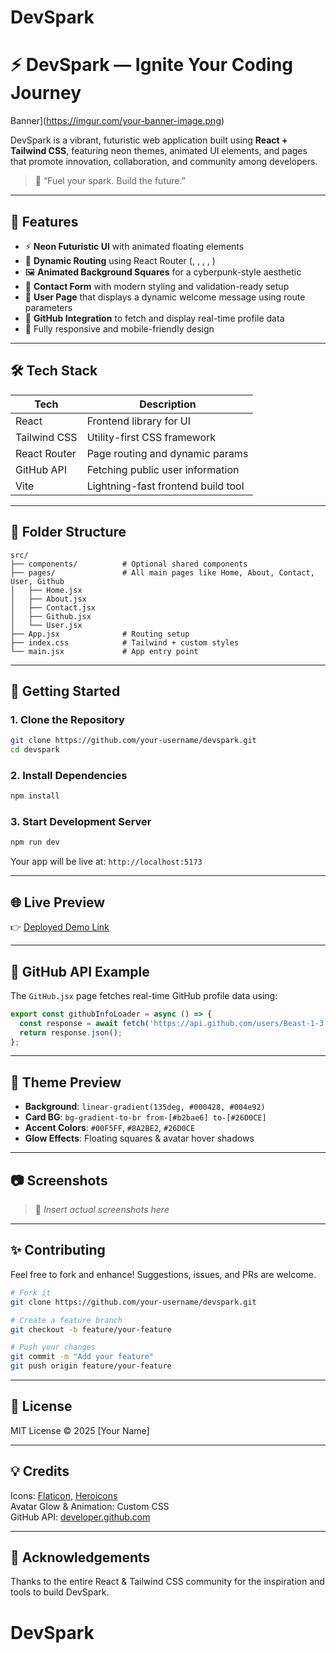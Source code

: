 # DevSpark

# ⚡ DevSpark — Ignite Your Coding Journey

Banner](https://imgur.com/your-banner-image.png)

DevSpark is a vibrant, futuristic web application built using **React + Tailwind CSS**, featuring neon themes, animated UI elements, and pages that promote innovation, collaboration, and community among developers.

> 🚀 “Fuel your spark. Build the future.”

---

## 🔮 Features

- ⚡ **Neon Futuristic UI** with animated floating elements  
- 🧠 **Dynamic Routing** using React Router (, , , , )  
- 🖼️ **Animated Background Squares** for a cyberpunk-style aesthetic  
- 💬 **Contact Form** with modern styling and validation-ready setup  
- 👤 **User Page** that displays a dynamic welcome message using route parameters  
- 🔗 **GitHub Integration** to fetch and display real-time profile data  
- 🎨 Fully responsive and mobile-friendly design  

---

## 🛠️ Tech Stack

| Tech         | Description                            |
|--------------|----------------------------------------|
| React        | Frontend library for UI                |
| Tailwind CSS | Utility-first CSS framework            |
| React Router | Page routing and dynamic params        |
| GitHub API   | Fetching public user information       |
| Vite         | Lightning-fast frontend build tool     |

---

## 📁 Folder Structure

```
src/
├── components/          # Optional shared components
├── pages/               # All main pages like Home, About, Contact, User, Github
│   ├── Home.jsx
│   ├── About.jsx
│   ├── Contact.jsx
│   ├── Github.jsx
│   └── User.jsx
├── App.jsx              # Routing setup
├── index.css            # Tailwind + custom styles
└── main.jsx             # App entry point
```

---

## 🚦 Getting Started

### 1. Clone the Repository

```bash
git clone https://github.com/your-username/devspark.git
cd devspark
```

### 2. Install Dependencies

```bash
npm install
```

### 3. Start Development Server

```bash
npm run dev
```

Your app will be live at: `http://localhost:5173`

---

## 🌐 Live Preview

👉 [Deployed Demo Link](https://your-deployed-url.com)

---

## 🧪 GitHub API Example

The `GitHub.jsx` page fetches real-time GitHub profile data using:

```js
export const githubInfoLoader = async () => {
  const response = await fetch('https://api.github.com/users/Beast-1-3');
  return response.json();
};
```

---

## 🎨 Theme Preview

- **Background**: `linear-gradient(135deg, #000428, #004e92)`
- **Card BG**: `bg-gradient-to-br from-[#b2bae6] to-[#26D0CE]`
- **Accent Colors**: `#00F5FF`, `#8A2BE2`, `#26D0CE`
- **Glow Effects**: Floating squares & avatar hover shadows

---

## 📷 Screenshots

> 📌 *Insert actual screenshots here*

---

## ✨ Contributing

Feel free to fork and enhance! Suggestions, issues, and PRs are welcome.

```bash
# Fork it
git clone https://github.com/your-username/devspark.git

# Create a feature branch
git checkout -b feature/your-feature

# Push your changes
git commit -m "Add your feature"
git push origin feature/your-feature
```

---

## 📜 License

MIT License © 2025 [Your Name]

---

## 💡 Credits

Icons: [Flaticon](https://flaticon.com), [Heroicons](https://heroicons.com)  
Avatar Glow & Animation: Custom CSS  
GitHub API: [developer.github.com](https://developer.github.com)

---

## 🙌 Acknowledgements

Thanks to the entire React & Tailwind CSS community for the inspiration and tools to build DevSpark.

# DevSpark
